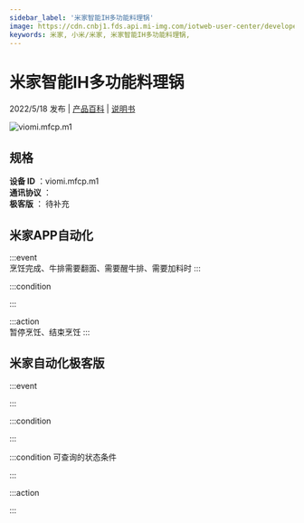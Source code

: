 ```yaml
---
sidebar_label: '米家智能IH多功能料理锅'
image: https://cdn.cnbj1.fds.api.mi-img.com/iotweb-user-center/developer_1679047956091auzCpyoO.png?GalaxyAccessKeyId=AKVGLQWBOVIRQ3XLEW&Expires=9223372036854775807&Signature=O7Y0hhBAFrxF1wa35lkUFx4lzkk=
keywords: 米家, 小米/米家, 米家智能IH多功能料理锅, 
---
```

# 米家智能IH多功能料理锅

2022/5/18 发布 | [产品百科](https://home.mi.com/webapp/content/baike/product/index.html?model=viomi.mfcp.m1/) | [说明书](https://home.mi.com/views/introduction.html?model=viomi.mfcp.m1&region=cn)

![viomi.mfcp.m1](https://cdn.cnbj1.fds.api.mi-img.com/iotweb-user-center/developer_1679047956091auzCpyoO.png?GalaxyAccessKeyId=AKVGLQWBOVIRQ3XLEW&Expires=9223372036854775807&Signature=O7Y0hhBAFrxF1wa35lkUFx4lzkk=)

## 规格  
> 
**设备 ID** ：viomi.mfcp.m1  
**通讯协议** ：  
**极客版**  ： 待补充 


## 米家APP自动化  

:::event  
烹饪完成、牛排需要翻面、需要醒牛排、需要加料时
:::

:::condition  

:::

:::action   
暂停烹饪、结束烹饪
:::

## 米家自动化极客版  

:::event  

:::

:::condition  

:::

:::condition 可查询的状态条件  

:::

:::action  

:::

        
